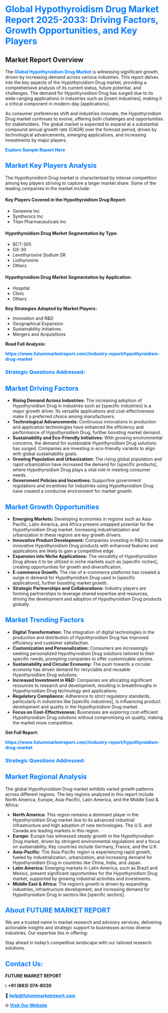 <h1 style="color: #007BFF;">Global Hypothyroidism Drug Market Report 2025-2033: Driving Factors, Growth Opportunities, and Key Players</h1>

<section id="overview">
<h2>Market Report Overview</h2>
<p>The <a href="https://www.futuremarketreport.com//industry-report/hypothyroidism-drug-market" style="color: #007BFF; text-decoration: none;"><strong>Global Hypothyroidism Drug Market</strong></a> is witnessing significant growth, driven by increasing demand across various industries. This report delves into the key aspects of the Hypothyroidism Drug market, providing a comprehensive analysis of its current status, future potential, and challenges. The demand for Hypothyroidism Drug has surged due to its wide-ranging applications in industries such as [insert industries], making it a critical component in modern-day [applications].</p>
<p>As consumer preferences shift and industries innovate, the Hypothyroidism Drug market continues to evolve, offering both challenges and opportunities for stakeholders. The global market is expected to expand at a substantial compound annual growth rate (CAGR) over the forecast period, driven by technological advancements, emerging applications, and increasing investments by major players.</p>
</section>

<section id="overview">
<p><a href="https://www.futuremarketreport.com//request-sample/reportId=53569" style="color: #007BFF; text-decoration: none;"><strong>Explore Sample Report Here</strong></a></p>
</section>

<section id="key-players">
<h2 style="color: #007BFF;">Market Key Players Analysis</h2>
<p>The Hypothyroidism Drug market is characterized by intense competition among key players striving to capture a larger market share. Some of the leading companies in the market include:</p>
<h4>Key Players Covered in the Hypothyroidism Drug Report:</h4>
<ul><li>Genexine Inc</li><li>Synthonics Inc</li><li>Titan Pharmaceuticals Inc</li></ul>
<h4>Hypothyroidism Drug Market Segmentation by Type:</h4>
<ul><li>BCT-305</li><li>GX-30</li><li>Levothyroxine Sodium SR</li><li>Liothyronine</li><li>Others</li></ul>

<h4>Hypothyroidism Drug Market Segmentation by Application:</h4>
<ul><li>Hospital</li><li>Clinic</li><li>Others</li></ul>
<p><strong>Key Strategies Adopted by Market Players:</strong></p>
<ul>
<li>Innovation and R&D</li>
<li>Geographical Expansion</li>
<li>Sustainability Initiatives</li>
<li>Mergers and Acquisitions</li>
</ul>
</section>

<section>
<p><strong>Read Full Analysis: </strong></p><a href="https://www.futuremarketreport.com//industry-report/hypothyroidism-drug-market" style="color: #007BFF; text-decoration: none;"><strong>https://www.futuremarketreport.com//industry-report/hypothyroidism-drug-market</strong></a>
<h3 style="color: #007BFF;">Strategic Questions Addressed:</h3>
</section>

<section id="driving-factors">
<h2 style="color: #007BFF;">Market Driving Factors</h2>
<ul>
<li><strong>Rising Demand Across Industries:</strong> The increasing adoption of Hypothyroidism Drug in industries such as [specific industries] is a major growth driver. Its versatile applications and cost-effectiveness make it a preferred choice among manufacturers.</li>
<li><strong>Technological Advancements:</strong> Continuous innovations in production and application technologies have enhanced the efficiency and performance of Hypothyroidism Drug, further boosting market demand.</li>
<li><strong>Sustainability and Eco-Friendly Initiatives:</strong> With growing environmental concerns, the demand for sustainable Hypothyroidism Drug solutions has surged. Companies are investing in eco-friendly variants to align with global sustainability goals.</li>
<li><strong>Growing Population and Urbanization:</strong> The rising global population and rapid urbanization have increased the demand for [specific products], where Hypothyroidism Drug plays a vital role in meeting consumer needs.</li>
<li><strong>Government Policies and Incentives:</strong> Supportive government regulations and incentives for industries using Hypothyroidism Drug have created a conducive environment for market growth.</li>
</ul>
</section>

<section id="growth-opportunities">
<h2 style="color: #007BFF;">Market Growth Opportunities</h2>
<ul>
<li><strong>Emerging Markets:</strong> Developing economies in regions such as Asia-Pacific, Latin America, and Africa present untapped potential for the Hypothyroidism Drug market. Increasing industrialization and urbanization in these regions are key growth drivers.</li>
<li><strong>Innovative Product Development:</strong> Companies investing in R&D to create innovative Hypothyroidism Drug products with enhanced features and applications are likely to gain a competitive edge.</li>
<li><strong>Expansion into Niche Applications:</strong> The versatility of Hypothyroidism Drug allows it to be utilized in niche markets such as [specific niches], creating opportunities for growth and diversification.</li>
<li><strong>E-commerce Growth:</strong> The rise of e-commerce platforms has created a surge in demand for Hypothyroidism Drug used in [specific applications], further boosting market growth.</li>
<li><strong>Strategic Partnerships and Collaborations:</strong> Industry players are forming partnerships to leverage shared expertise and resources, driving the development and adoption of Hypothyroidism Drug products globally.</li>
</ul>
</section>

<section id="trending-factors">
<h2 style="color: #007BFF;">Market Trending Factors</h2>
<ul>
<li><strong>Digital Transformation:</strong> The integration of digital technologies in the production and distribution of Hypothyroidism Drug has improved efficiency and customer satisfaction.</li>
<li><strong>Customization and Personalization:</strong> Consumers are increasingly seeking personalized Hypothyroidism Drug solutions tailored to their specific needs, prompting companies to offer customizable options.</li>
<li><strong>Sustainability and Circular Economy:</strong> The push towards a circular economy has driven demand for recyclable and reusable Hypothyroidism Drug solutions.</li>
<li><strong>Increased Investment in R&D:</strong> Companies are allocating significant resources to research and development, resulting in breakthroughs in Hypothyroidism Drug technology and applications.</li>
<li><strong>Regulatory Compliance:</strong> Adherence to strict regulatory standards, particularly in industries like [specific industries], is influencing product development and quality in the Hypothyroidism Drug market.</li>
<li><strong>Focus on Cost-Effectiveness:</strong> Businesses are exploring cost-efficient Hypothyroidism Drug solutions without compromising on quality, making the market more competitive.</li>
</ul>
</section>

<section>
<p><strong>Get Full Report: </strong></p><a href="https://www.futuremarketreport.com//industry-report/hypothyroidism-drug-market" style="color: #007BFF; text-decoration: none;"><strong>https://www.futuremarketreport.com//industry-report/hypothyroidism-drug-market</strong></a>
<h3 style="color: #007BFF;">Strategic Questions Addressed:</h3>
</section>


<section id="regional-analysis">
<h2 style="color: #007BFF;">Market Regional Analysis</h2>
<p>The global Hypothyroidism Drug market exhibits varied growth patterns across different regions. The key regions analyzed in this report include North America, Europe, Asia-Pacific, Latin America, and the Middle East & Africa:</p>
<ul>
<li><strong>North America:</strong> This region remains a dominant player in the Hypothyroidism Drug market due to its advanced industrial infrastructure and high adoption of new technologies. The U.S. and Canada are leading markets in this region.</li>
<li><strong>Europe:</strong> Europe has witnessed steady growth in the Hypothyroidism Drug market, driven by stringent environmental regulations and a focus on sustainability. Key countries include Germany, France, and the U.K.</li>
<li><strong>Asia-Pacific:</strong> The Asia-Pacific region is experiencing rapid growth, fueled by industrialization, urbanization, and increasing demand for Hypothyroidism Drug in countries like China, India, and Japan.</li>
<li><strong>Latin America:</strong> Emerging markets in Latin America, such as Brazil and Mexico, present significant opportunities for the Hypothyroidism Drug market, supported by growing industrial activities and investments.</li>
<li><strong>Middle East & Africa:</strong> The region’s growth is driven by expanding industries, infrastructure development, and increasing demand for Hypothyroidism Drug in sectors like [specific sectors].</li>
</ul>
</section>

<footer>
<h2 style="color: #007BFF;">About FUTURE MARKET REPORT</h2>
<p>We are a trusted name in market research and advisory services, delivering actionable insights and strategic support to businesses across diverse industries. Our expertise lies in offering:</p>

<p>Stay ahead in today’s competitive landscape with our tailored research solutions.</p>

<h2 style="color: #007BFF;">Contact Us:</h2>
<p><strong>FUTURE MARKET REPORT</strong></p>
<p>📞 <strong>+91 (883) 074-8030</strong></p>
<p>📧 <strong><a href="mailto:help@futuremarketreport.com" style="color: #007BFF;">help@futuremarketreport.com</a></strong></p>
<p>🌐 <strong><a href="https://www.futuremarketreport.com/" style="color: #007BFF;">Visit Our Website</a></strong></p>
</footer>